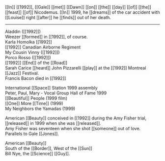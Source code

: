 [[In]] [[1992]], [[Gale]] [[met]] [[Dawn]] [[on]] [[the]] [[day]] [[of]] [[the]] [[feast]] [[of]] Nicodemus. [[In]] 1999, he [[dreams]] of the car accident with [[Louise]] right [[after]] he [[finds]] out of her death. 

* * *
Aladdin ([[1992]])  
Weezer [[formed]] in [[1992]], of course.  
Karla Homolka [[1992]]  
[[1992]] Canadian Airborne Regiment  
My Cousin Vinny ([[1992]])  
Porco Rosso ([[1992]])  
[[1992]] [[End]] of the [[Road]]  
Sarah Carice [[heard]] John Pizzarelli [[play]] at the [[1992]] Montreal [[Jazz]] Festival.  
Francis Bacon died in [[1992]]  
  
International [[Space]] Station 1999 assembly  
Peter, Paul, Mary - Vocal Group Hall of Fame 1999  
[[Beautiful]] People (1999 film)  
[[One]] More [[Time]] (1999)  
My Neighbors the Yamadas (1999)  
  
American [[Beauty]] conceived in [[1992]] during the Amy Fisher trial, [[released]] in 1999 when she was [[released]].  
Amy Fisher was seventeen when she shot [[someone]] out of love.  
Parallels to Gale [[Jones]].  
  
American [[Beauty]]  
South of the [[Border]], West of the [[Sun]]  
Bill Nye, the [[Science]] [[Guy]].
